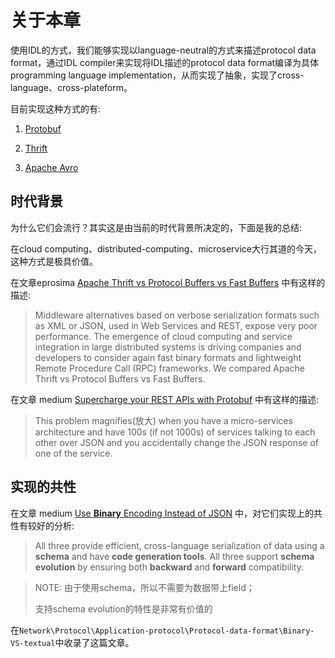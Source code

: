 # 关于本章

使用IDL的方式，我们能够实现以language-neutral的方式来描述protocol data format，通过IDL compiler来实现将IDL描述的protocol data format编译为具体programming language implementation，从而实现了抽象，实现了cross-language、cross-plateform。

目前实现这种方式的有:

1) [Protobuf](https://github.com/protocolbuffers/protobuf)

2) [Thrift](https://thrift.apache.org/)

3) [Apache Avro](http://avro.apache.org/)



## 时代背景

为什么它们会流行？其实这是由当前的时代背景所决定的，下面是我的总结: 

在cloud computing、distributed-computing、microservice大行其道的今天，这种方式是极具价值。

在文章eprosima [Apache Thrift vs Protocol Buffers vs Fast Buffers](https://www.eprosima.com/index.php/resources-all/performance/apache-thrift-vs-protocol-buffers-vs-fast-buffers) 中有这样的描述: 

> Middleware alternatives based on verbose serialization formats such as XML or JSON, used in Web Services and REST, expose very poor performance. The emergence of cloud computing and service integration in large distributed systems is driving companies and developers to consider again fast binary formats and lightweight Remote Procedure Call (RPC) frameworks. We compared Apache Thrift vs Protocol Buffers vs Fast Buffers.

在文章 medium [Supercharge your REST APIs with Protobuf](https://medium.com/swlh/supercharge-your-rest-apis-with-protobuf-b38d3d7a28d3) 中有这样的描述:

> This problem magnifies(放大) when you have a micro-services architecture and have 100s (if not 1000s) of services talking to each other over JSON and you accidentally change the JSON response of one of the service.



## 实现的共性

在文章 medium [Use **Binary** Encoding Instead of JSON](https://medium.com/better-programming/use-binary-encoding-instead-of-json-dec745ec09b6) 中，对它们实现上的共性有较好的分析:

> All three provide efficient, cross-language serialization of data using a **schema** and have **code generation tools**. All three support **schema evolution** by ensuring both **backward** and **forward** compatibility.

> NOTE: 由于使用schema，所以不需要为数据带上field；
>
> 支持schema evolution的特性是非常有价值的

在`Network\Protocol\Application-protocol\Protocol-data-format\Binary-VS-textual`中收录了这篇文章。




